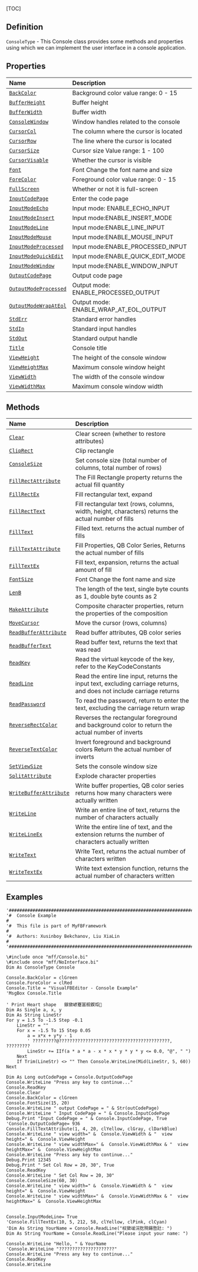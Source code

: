 ﻿[TOC]
## Definition

`ConsoleType` - This Console class provides some methods and properties using which we can implement the user interface in a console application.

## Properties
|Name|Description|
| :------------ | :------------ |
|[`BackColor`]("ConsoleType.BackColor.md")|Background color value range: 0 - 15|
|[`BufferHeight`]("ConsoleType.BufferHeight.md")|Buffer height|
|[`BufferWidth`]("ConsoleType.BufferWidth.md")|Buffer width|
|[`ConsoleWindow`]("ConsoleType.ConsoleWindow.md")|Window handles related to the console|
|[`CursorCol`]("ConsoleType.CursorCol.md")|The column where the cursor is located|
|[`CursorRow`]("ConsoleType.CursorRow.md")|The line where the cursor is located|
|[`CursorSize`]("ConsoleType.CursorSize.md")|Cursor size Value range: 1 - 100|
|[`CursorVisable`]("ConsoleType.CursorVisable.md")|Whether the cursor is visible|
|[`Font`]("ConsoleType.Font.md")|Font Change the font name and size|
|[`ForeColor`]("ConsoleType.ForeColor.md")|Foreground color value range: 0 - 15|
|[`FullScreen`]("ConsoleType.FullScreen.md")|Whether or not it is full-screen|
|[`InputCodePage`]("ConsoleType.InputCodePage.md")|Enter the code page|
|[`InputModeEcho`]("ConsoleType.InputModeEcho.md")|Input mode: ENABLE_ECHO_INPUT|
|[`InputModeInsert`]("ConsoleType.InputModeInsert.md")|Input mode:ENABLE_INSERT_MODE|
|[`InputModeLine`]("ConsoleType.InputModeLine.md")|Input mode:ENABLE_LINE_INPUT|
|[`InputModeMouse`]("ConsoleType.InputModeMouse.md")|Input mode:ENABLE_MOUSE_INPUT|
|[`InputModeProcessed`]("ConsoleType.InputModeProcessed.md")|Input mode:ENABLE_PROCESSED_INPUT|
|[`InputModeQuickEdit`]("ConsoleType.InputModeQuickEdit.md")|Input mode:ENABLE_QUICK_EDIT_MODE|
|[`InputModeWindow`]("ConsoleType.InputModeWindow.md")|Input mode:ENABLE_WINDOW_INPUT|
|[`OutputCodePage`]("ConsoleType.OutputCodePage.md")|Output code page|
|[`OutputModeProcessed`]("ConsoleType.OutputModeProcessed.md")|Output mode: ENABLE_PROCESSED_OUTPUT|
|[`OutputModeWrapAtEol`]("ConsoleType.OutputModeWrapAtEol.md")|Output mode: ENABLE_WRAP_AT_EOL_OUTPUT|
|[`StdErr`]("ConsoleType.StdErr.md")|Standard error handles|
|[`StdIn`]("ConsoleType.StdIn.md")|Standard input handles|
|[`StdOut`]("ConsoleType.StdOut.md")|Standard output handle|
|[`Title`]("ConsoleType.Title.md")|Console title|
|[`ViewHeight`]("ConsoleType.ViewHeight.md")|The height of the console window|
|[`ViewHeightMax`]("ConsoleType.ViewHeightMax.md")|Maximum console window height|
|[`ViewWidth`]("ConsoleType.ViewWidth.md")|The width of the console window|
|[`ViewWidthMax`]("ConsoleType.ViewWidthMax.md")|Maximum console window width|

## Methods
|Name|Description|
| :------------ | :------------ |
|[`Clear`]("ConsoleType.Clear.md")|Clear screen (whether to restore attributes)|
|[`ClipRect`]("ConsoleType.ClipRect.md")|Clip rectangle|
|[`ConsoleSize`]("ConsoleType.ConsoleSize.md")|Set console size (total number of columns, total number of rows)|
|[`FillRectAttribute`]("ConsoleType.FillRectAttribute.md")|The Fill Rectangle property returns the actual fill quantity|
|[`FillRectEx`]("ConsoleType.FillRectEx.md")|Fill rectangular text, expand|
|[`FillRectText`]("ConsoleType.FillRectText.md")|Fill rectangular text (rows, columns, width, height, characters) returns the actual number of fills|
|[`FillText`]("ConsoleType.FillText.md")|Filled text. returns the actual number of fills|
|[`FillTextAttribute`]("ConsoleType.FillTextAttribute.md")|Fill Properties, QB Color Series, Returns the actual number of fills|
|[`FillTextEx`]("ConsoleType.FillTextEx.md")|Fill text, expansion, returns the actual amount of fill|
|[`FontSize`]("ConsoleType.FontSize.md")|Font Change the font name and size|
|[`LenB`]("ConsoleType.LenB.md")|The length of the text, single byte counts as 1, double byte counts as 2|
|[`MakeAttribute`]("ConsoleType.MakeAttribute.md")|Composite character properties, return the properties of the composition|
|[`MoveCursor`]("ConsoleType.MoveCursor.md")|Move the cursor (rows, columns)|
|[`ReadBufferAttribute`]("ConsoleType.ReadBufferAttribute.md")|Read buffer attributes, QB color series|
|[`ReadBufferText`]("ConsoleType.ReadBufferText.md")|Read buffer text, returns the text that was read|
|[`ReadKey`]("ConsoleType.ReadKey.md")|Read the virtual keycode of the key, refer to the KeyCodeConstants|
|[`ReadLine`]("ConsoleType.ReadLine.md")|Read the entire line input, returns the input text, excluding carriage returns, and does not include carriage returns|
|[`ReadPassword`]("ConsoleType.ReadPassword.md")|To read the password, return to enter the text, excluding the carriage return wrap|
|[`ReverseRectColor`]("ConsoleType.ReverseRectColor.md")|Reverses the rectangular foreground and background color to return the actual number of inverts|
|[`ReverseTextColor`]("ConsoleType.ReverseTextColor.md")|Invert foreground and background colors Return the actual number of inverts|
|[`SetViewSize`]("ConsoleType.SetViewSize.md")|Sets the console window size|
|[`SplitAttribute`]("ConsoleType.SplitAttribute.md")|Explode character properties|
|[`WriteBufferAttribute`]("ConsoleType.WriteBufferAttribute.md")|Write buffer properties, QB color series returns how many characters were actually written|
|[`WriteLine`]("ConsoleType.WriteLine.md")|Write an entire line of text, returns the number of characters actually|
|[`WriteLineEx`]("ConsoleType.WriteLineEx.md")|Write the entire line of text, and the extension returns the number of characters actually written|
|[`WriteText`]("ConsoleType.WriteText.md")|Write Text, returns the actual number of characters written|
|[`WriteTextEx`]("ConsoleType.WriteTextEx.md")|Write text extension function, returns the actual number of characters written|
## Examples
```freeBasic
'###############################################################################
'#  Console Example                                                            #
'#  This file is part of MyFBFramework                                         #
'#  Authors: Xusinboy Bekchanov, Liu XiaLin                                    #
'###############################################################################

\#include once "mff/Console.bi"
\#include once "mff/NoInterface.bi"
Dim As ConsoleType Console

Console.BackColor = clGreen
Console.ForeColor = clRed
Console.Title = "VisualFBEditor - Console Example"
'MsgBox Console.Title

' Print Heart shape   鎵撳嵃蹇冨舰鍥炬
Dim As Single a, x, y
Dim As String LineStr
For y = 1.5 To -1.5 Step -0.1
	LineStr = ""
	For x = -1.5 To 15 Step 0.05
		a = x*x + y*y - 1
		' ?????????@??????????????????????????????????????????, ?????????
		LineStr += IIf(a * a * a - x * x * y * y * y <= 0.0, "@", " ")
	Next
	If Trim(LineStr) <> "" Then Console.WriteLine(Mid(LineStr, 5, 60))
Next

Dim As Long outCodePage = Console.OutputCodePage
Console.WriteLine "Press any key to continue..."
Console.ReadKey
Console.Clear
Console.BackColor = clGreen
Console.FontSize(15, 20)
Console.WriteLine " output CodePage = " & Str(outCodePage)
Console.WriteLine " Input CodePage = " & Console.InputCodePage
Debug.Print "Input CodePage = " & Console.InputCodePage, True
'Console.OutputCodePage= 936
Console.FillTextAttribute(1, 4, 20, clYellow, clGray, clDarkBlue)
Console.WriteLine " view width=" &  Console.ViewWidth & "  view height=" &  Console.ViewHeight
Console.WriteLine " view widthMax=" &  Console.ViewWidthMax & "  view heightMax=" &  Console.ViewHeightMax
Console.WriteLine "Press any key to continue..."
Debug.Print 12345
Debug.Print " Set Col Row = 20, 30", True
Console.ReadKey
Console.WriteLine " Set Col Row = 20, 30"
Console.ConsoleSize(60, 30)
Console.WriteLine " view width=" &  Console.ViewWidth & "  view height=" &  Console.ViewHeight
Console.WriteLine " view widthMax=" &  Console.ViewWidthMax & "  view heightMax=" &  Console.ViewHeightMax


Console.InputModeLine= True
'Console.FillTextEx(10, 5, 212, 58, clYellow, clPink, clCyan)
'Dim As String YourName = Console.ReadLine("杈撳叆浣犵殑鍚嶅瓧: ")
Dim As String YourName = Console.ReadLine("Please input your name: ")

Console.WriteLine "Hello, " & YourName
'Console.WriteLine "?????????????????????" 
Console.WriteLine "Press any key to continue..."
Console.ReadKey
Console.WriteLine
```
